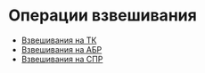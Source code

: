 # Операции взвешивания

* [Взвешивания на ТК](vzveshivaniya-tk.md)
* [Взвешивания на АБР](vzveshivaniya.md)
* [Взвешивания на СПР](vzveshivaniya-spr/)
